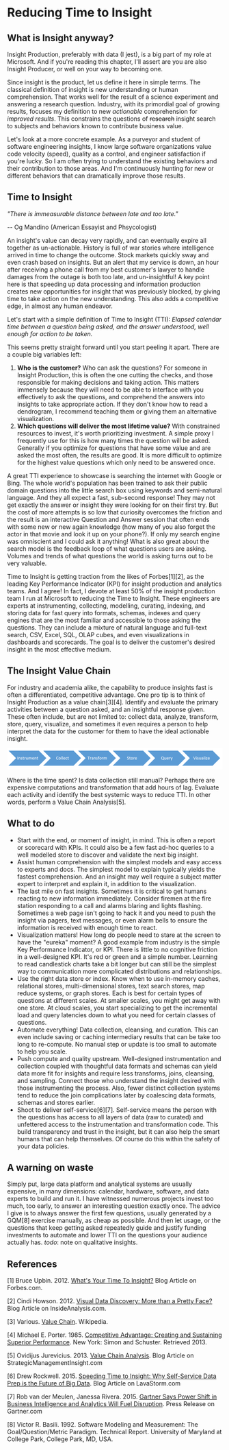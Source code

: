 # Reducing Time to Insight

## What is Insight anyway?

Insight Production, preferably with data (I jest), is a big part of my role at Microsoft.  And if you're reading this chapter, I'll assert are you are also Insight Producer, or well on your way to becoming one.

Since insight is the product, let us define it here in simple terms.  The classical definition of insight is new understanding or human comprehension.  That works well for the result of a science experiment and answering a research question.  Industry, with its primordial goal of growing results, focuses my definition to new _actionable_ comprehension for _improved results_. This constrains the questions of ~~research~~ insight search to subjects and behaviors known to contribute business value.

Let's look at a more concrete example.  As a purveyor and student of software engineering insights, I know large software organizations value code velocity (speed), quality as a control, and engineer satisfaction if you're lucky.  So I am often trying to understand the existing behaviors and their contribution to those areas.  And I'm continuously hunting for new or different behaviors that can dramatically improve those results.

## Time to Insight

_"There is immeasurable distance between late and too late."_

-- Og Mandino (American Essayist and Phsycologist)

An insight's value can decay very rapidly, and can eventually expire all together as un-actionable. History is full of war stories where intelligence arrived in time to change the outcome.  Stock markets quickly sway and even crash based on insights.  But an alert that my service is down, an hour after receiving a phone call from my best customer's lawyer to handle damages from the outage is both too late, and un-insightful! A key point here is that speeding up data processing and information production creates new opportunities for insight that was previously blocked, by giving time to take action on the new understanding. This also adds a competitive edge, in almost any human endeavor.

Let's start with a simple definition of Time to Insight (TTI): _Elapsed calendar time between a question being asked, and the answer understood, well enough for action to be taken._

This seems pretty straight forward until you start peeling it apart.  There are a couple big variables left:

1. **Who is the customer?** Who can ask the questions? For someone in Insight Production, this is often the one cutting the checks, and those responsible for making decisions and taking action. This matters immensely because they will need to be able to interface with you effectively to ask the questions, and comprehend the answers into insights to take appropriate action. If they don't know how to read a dendrogram, I recommend teaching them or giving them an alternative visualization.
2. **Which questions will deliver the most lifetime value?** With constrained resources to invest, it's worth prioritizing investment. A simple proxy I frequently use for this is how many times the question will be asked. Generally if you optimize for questions that have some value and are asked the most often, the results are good. It is more difficult to optimize for the highest value questions which only need to be answered once.

A great TTI experience to showcase is searching the internet with Google or Bing. The whole world's population has been trained to ask their public domain questions into the little search box using keywords and semi-natural language.  And they all expect a fast, sub-second response!  They may not get exactly the answer or insight they were looking for on their first try.  But the cost of more attempts is so low that curiosity overcomes the friction and the result is an interactive Question and Answer session that often ends with some new or new again knowledge (how many of you also forget the actor in that movie and look it up on your phone?).  If only my search engine was omniscient and I could ask it anything!  What is also great about the search model is the feedback loop of what questions users are asking.  Volumes and trends of what questions the world is asking turns out to be very valuable.

Time to Insight is getting traction from the likes of Forbes[1][2], as the leading Key Performance Indicator (KPI) for insight production and analytics teams.  And I agree!  In fact, I devote at least 50% of the insight production team I run at Microsoft to reducing the Time to Insight.  These engineers are experts at instrumenting, collecting, modelling, curating, indexing, and storing data for fast query into formats, schemas, indexes and query engines that are the most familiar and accessible to those asking the questions.  They can include a mixture of natural language and full-text search, CSV, Excel, SQL, OLAP cubes, and even visualizations in dashboards and scorecards.  The goal is to deliver the customer's desired insight in the most effective medium.

## The Insight Value Chain

For industry and academia alike, the capability to produce insights fast is often a differentiated, competitive advantage.  One pro tip is to think of Insight Production as a value chain[3][4].  Identify and evaluate the primary activities between a question asked, and an insightful response given.  These often include, but are not limited to: collect data, analyze, transform, store, query, visualize, and sometimes it even requires a person to help interpret the data for the customer for them to have the ideal actionable insight.

![Chart of sample insight value chain](InsightValueChain.PNG "Chart sample insight value chain")

Where is the time spent? Is data collection still manual?  Perhaps there are expensive computations and transformation that add hours of lag.  Evaluate each activity and identify the best systemic ways to reduce TTI. In other words, perform a Value Chain Analysis[5].

## What to do

- Start with the end, or moment of insight, in mind. This is often a report or scorecard with KPIs. It could also be a few fast ad-hoc queries to a well modelled store to discover and validate the next big insight.
- Assist human comprehension with the simplest models and easy access to experts and docs. The simplest model to explain typically yields the fastest comprehension. And an insight may well require a subject matter expert to interpret and explain it, in addition to the visualization.
- The last mile on fast insights. Sometimes it is critical to get humans reacting to new information immediately. Consider firemen at the fire station responding to a call and alarms blaring and lights flashing. Sometimes a web page isn't going to hack it and you need to push the insight via pagers, text messages, or even alarm bells to ensure the information is received with enough time to react.
- Visualization matters! How long do people need to stare at the screen to have the "eureka" moment? A good example from industry is the simple Key Performance Indicator, or KPI. There is little to no cognitive friction in a well-designed KPI. It's red or green and a simple number. Learning to read candlestick charts take a bit longer but can still be the simplest way to communication more complicated distributions and relationships.
- Use the right data store or index. Know when to use in-memory caches, relational stores, multi-dimensional stores, text search stores, map reduce systems, or graph stores. Each is best for certain types of questions at different scales. At smaller scales, you might get away with one store. At cloud scales, you start specializing to get the incremental load and query latencies down to what you need for certain classes of questions.
- Automate everything! Data collection, cleansing, and curation. This can even include saving or caching intermediary results that can be take too long to re-compute. No manual step or update is too small to automate to help you scale.
- Push compute and quality upstream. Well-designed instrumentation and collection coupled with thoughtful data formats and schemas can yield data more fit for insights and require less transforms, joins, cleansing, and sampling. Connect those who understand the insight desired with those instrumenting the process. Also, fewer distinct collection systems tend to reduce the join complications later by coalescing data formats, schemas and stores earlier.
- Shoot to deliver self-service[6][7]. Self-service means the person with the questions has access to all layers of data (raw to curated) and unfettered access to the instrumentation and transformation code. This build transparency and trust in the insight, but it can also help the smart humans that can help themselves. Of course do this within the safety of your data policies.

## A warning on waste

Simply put, large data platform and analytical systems are usually expensive, in many dimensions: calendar, hardware, software, and data experts to build and run it.  I have witnessed numerous projects invest too much, too early, to answer an interesting question exactly once. The advice I give is to always answer the first few questions, usually generated by a GQM[8] exercise manually, as cheap as possible.  And then let usage, or the questions that keep getting asked repeatedly guide and justify funding investments to automate and lower TTI on the questions your audience actually has.
_todo_: note on qualitative insights.

## References

[1] Bruce Upbin. 2012. [What's Your Time To Insight?](http://www.forbes.com/sites/ciocentral/2012/08/10/whats-your-time-to-insight/) Blog Article on Forbes.com.

[2] Cindi Howson. 2012. [Visual Data Discovery: More than a Pretty Face?](http://insideanalysis.com/2012/08/visual-data-discovery/) Blog Article on InsideAnalysis.com.

[3] Various. [Value Chain](https://en.wikipedia.org/wiki/Value_chain). Wikipedia.

[4] Michael E. Porter. 1985. [Competitive Advantage: Creating and Sustaining Superior Performance](http://books.google.ca/books?hl=en&lr=&id=H9ReAijCK8cC&oi=fnd&pg=PR15&dq=competitive+Advantage:+Creating+and+Sustaining+Superior+Performance&ots=p78IUD5U3M&sig=EAV1QwH8f2wE82j8gTsobcfBjDM#v=onepage&q=competitive%20Advantage%3A%20Creating%20and%20Sustaining%20Superior%20Performance&f=false). New York: Simon and Schuster. Retrieved 2013.

[5] Ovidijus Jurevicius. 2013. [Value Chain Analysis](http://www.strategicmanagementinsight.com/tools/value-chain-analysis.html). Blog Article on StrategicManagementInsight.com

[6] Drew Rockwell. 2015. [Speeding Time to Insight: Why Self-Service Data Prep is the Future of Big Data](http://www.lavastorm.com/blog/post/speeding-time-to-insight-why-self-service-data-prep-is-the-future-of-big-data/). Blog Article on LavaStorm.com

[7] Rob van der Meulen, Janessa Rivera. 2015. [Gartner Says Power Shift in Business Intelligence and Analytics Will Fuel Disruption](http://www.gartner.com/newsroom/id/2970917). Press Release on Gartner.com

[8] Victor R. Basili. 1992. Software Modeling and Measurement: The Goal/Question/Metric Paradigm. Technical Report. University of Maryland at College Park, College Park, MD, USA.
